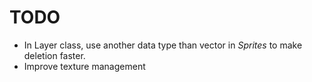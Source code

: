 # TODO
- In Layer class, use another data type than vector in *Sprites* to make deletion faster.
- Improve texture management

